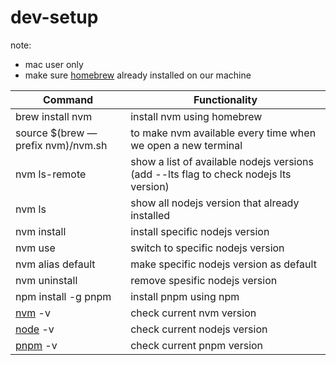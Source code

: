 # dev-setup

note:
- mac user only
- make sure [homebrew](https://brew.sh/) already installed on our machine

| Command                                 | Functionality                                                                         |
| --------------------------------------- | ------------------------------------------------------------------------------------- |
| brew install nvm                        | install nvm using homebrew                                                            |
| source $(brew —prefix nvm)/nvm.sh       | to make nvm available every time when we open a new terminal                          |
| nvm ls-remote                           | show a list of available nodejs versions (add --lts flag to check nodejs lts version) |
| nvm ls                                  | show all nodejs version that already installed                                        |
| nvm install <version>                   | install specific nodejs version                                                       |
| nvm use <version>                       | switch to specific nodejs version                                                     |
| nvm alias default <version>             | make specific nodejs version as default                                               |
| nvm uninstall <version>                 | remove spesific nodejs version                                                        |
| npm install -g pnpm                     | install pnpm using npm                                                                |
| [nvm](https://github.com/nvm-sh/nvm) -v | check current nvm version                                                             |
| [node](https://nodejs.org/en) -v        | check current nodejs version                                                          |
| [pnpm](https://pnpm.io/installation) -v | check current pnpm version                                                            |
